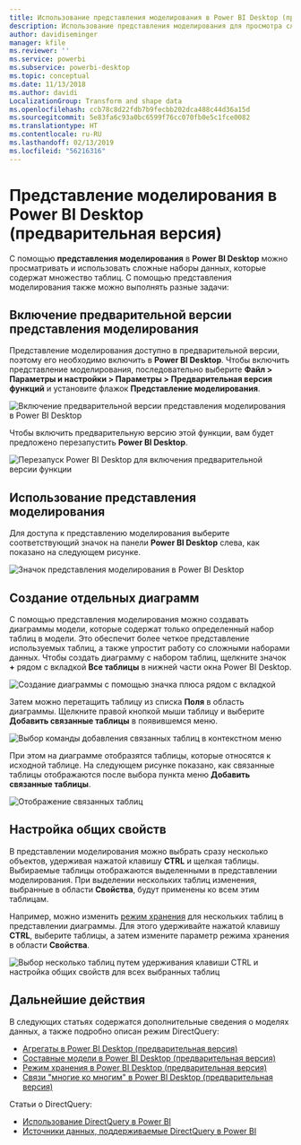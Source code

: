 ```yaml
---
title: Использование представления моделирования в Power BI Desktop (предварительная версия)
description: Использование представления моделирования для просмотра сложных наборов данных в визуальном формате в Power BI Desktop
author: davidiseminger
manager: kfile
ms.reviewer: ''
ms.service: powerbi
ms.subservice: powerbi-desktop
ms.topic: conceptual
ms.date: 11/13/2018
ms.author: davidi
LocalizationGroup: Transform and shape data
ms.openlocfilehash: ccb78c8d22fdb7b9fecbb202dca488c44d36a15d
ms.sourcegitcommit: 5e83fa6c93a0bc6599f76cc070fb0e5c1fce0082
ms.translationtype: HT
ms.contentlocale: ru-RU
ms.lasthandoff: 02/13/2019
ms.locfileid: "56216316"
---
```

# <a name="modeling-view-in-power-bi-desktop-preview"></a>Представление моделирования в Power BI Desktop (предварительная версия)

С помощью **представления моделирования** в **Power BI Desktop** можно просматривать и использовать сложные наборы данных, которые содержат множество таблиц. С помощью представления моделирования также можно выполнять разные задачи:


## <a name="enabling-the-modeling-view-preview-feature"></a>Включение предварительной версии представления моделирования

Представление моделирования доступно в предварительной версии, поэтому его необходимо включить в **Power BI Desktop**. Чтобы включить представление моделирования, последовательно выберите **Файл > Параметры и настройки > Параметры > Предварительная версия функций** и установите флажок **Представление моделирования**.

![Включение предварительной версии представления моделирования в Power BI Desktop](media/desktop-modeling-view/modeling-view_01.png)

Чтобы включить предварительную версию этой функции, вам будет предложено перезапустить **Power BI Desktop**. 

![Перезапуск Power BI Desktop для включения предварительной версии функции](media/desktop-modeling-view/modeling-view_01b.png)

## <a name="using-modeling-view"></a>Использование представления моделирования

Для доступа к представлению моделирования выберите соответствующий значок на панели **Power BI Desktop** слева, как показано на следующем рисунке.

![Значок представления моделирования в Power BI Desktop](media/desktop-modeling-view/modeling-view_02.png)

## <a name="creating-separate-diagrams"></a>Создание отдельных диаграмм

С помощью представления моделирования можно создавать диаграммы модели, которые содержат только определенный набор таблиц в модели. Это обеспечит более четкое представление используемых таблиц, а также упростит работу со сложными наборами данных. Чтобы создать диаграмму с набором таблиц, щелкните значок **+** рядом с вкладкой **Все таблицы** в нижней части окна Power BI Desktop.

![Создание диаграммы с помощью значка плюса рядом с вкладкой](media/desktop-modeling-view/modeling-view_03.png)

Затем можно перетащить таблицу из списка **Поля** в область диаграммы. Щелкните правой кнопкой мыши таблицу и выберите **Добавить связанные таблицы** в появившемся меню.

![Выбор команды добавления связанных таблиц в контекстном меню](media/desktop-modeling-view/modeling-view_04.png)

При этом на диаграмме отобразятся таблицы, которые относятся к исходной таблице. На следующем рисунке показано, как связанные таблицы отображаются после выбора пункта меню **Добавить связанные таблицы**.

![Отображение связанных таблиц](media/desktop-modeling-view/modeling-view_05.png)

## <a name="setting-common-properties"></a>Настройка общих свойств

В представлении моделирования можно выбрать сразу несколько объектов, удерживая нажатой клавишу **CTRL** и щелкая таблицы. Выбираемые таблицы отображаются выделенными в представлении моделирования. При выделении нескольких таблиц изменения, выбранные в области **Свойства**, будут применены ко всем этим таблицам.

Например, можно изменить [режим хранения](desktop-storage-mode.md) для нескольких таблиц в представлении диаграммы. Для этого удерживайте нажатой клавишу **CTRL**, выберите таблицы, а затем измените параметр режима хранения в области **Свойства**.

![Выбор несколько таблиц путем удерживания клавиши CTRL и настройка общих свойств для всех выбранных таблиц](media/desktop-modeling-view/modeling-view_06.png)


## <a name="next-steps"></a>Дальнейшие действия

В следующих статьях содержатся дополнительные сведения о моделях данных, а также подробно описан режим DirectQuery:

* [Агрегаты в Power BI Desktop (предварительная версия)](desktop-aggregations.md)
* [Составные модели в Power BI Desktop (предварительная версия)](desktop-composite-models.md)
* [Режим хранения в Power BI Desktop (предварительная версия)](desktop-storage-mode.md)
* [Связи "многие ко многим" в Power BI Desktop (предварительная версия)](desktop-many-to-many-relationships.md)


Статьи о DirectQuery:

* [Использование DirectQuery в Power BI](desktop-directquery-about.md)
* [Источники данных, поддерживаемые DirectQuery в Power BI](desktop-directquery-data-sources.md)
